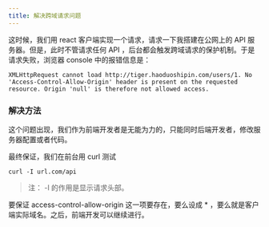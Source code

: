 ```yaml
---
title: 解决跨域请求问题
---
```



这时候，我们用 react 客户端实现一个请求，请求一下我搭建在公网上的 API 服务器。但是，此时不管请求任何 API ，后台都会触发跨域请求的保护机制。于是请求失败，浏览器 console 中的报错信息是：

```
XMLHttpRequest cannot load http://tiger.haoduoshipin.com/users/1. No 'Access-Control-Allow-Origin' header is present on the requested resource. Origin 'null' is therefore not allowed access.
```

### 解决方法


这个问题出现，我们作为前端开发者是无能为力的，只能同时后端开发者，修改服务器配置或者代码。

最终保证，我们在前台用 curl 测试

```
curl -I url.com/api
```

> 注： -I 的作用是显示请求头部。

要保证 access-control-allow-origin 这一项要存在，要么设成 * ，要么就是客户端实际域名。之后，前端开发可以继续进行。
